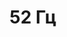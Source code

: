 ---
draft: false
slug: 52-gts-08878f09
title: 52 Гц
type: books
params:
  authors:
  - Макс Фальк (Максим Фальк)
  russian_translation_status: exists
  russian_audioversion: true
  publication_year: '2020'
  cover: https://images-na.ssl-images-amazon.com/images/S/compressed.photo.goodreads.com/books/1631313824i/52293727.jpg
  bookTitle: 52 Гц
  tags:
  - LGBTQ+
  - romance
  short_book_description: Майкл Винтерхальтер - молодая голливудская звезда, летящая прямо в зенит, к мировой славе. Но встреча с человеком из прошлого меняет всё...
  goodreads_link: https://www.goodreads.com/book/show/52293727-52
  book_description: Майкл Винтерхальтер - молодая голливудская звезда, летящая прямо в зенит, к мировой славе. Но встреча с человеком из прошлого меняет всё. Майкл вынужден принять участие в рискованном проекте, который в случае неудачи грозит разрушить его карьеру и отнять у него всё, к чему он стремился.
  page_count: '680'
---